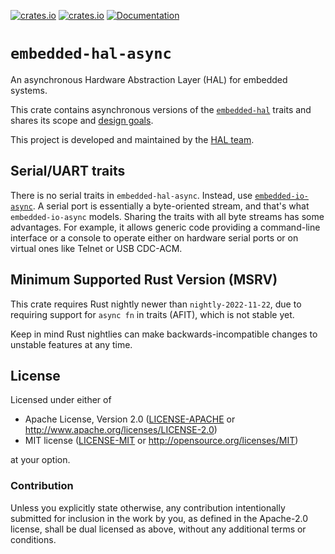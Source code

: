 [![crates.io](https://img.shields.io/crates/d/embedded-hal-async.svg)](https://crates.io/crates/embedded-hal-async)
[![crates.io](https://img.shields.io/crates/v/embedded-hal-async.svg)](https://crates.io/crates/embedded-hal-async)
[![Documentation](https://docs.rs/embedded-hal-async/badge.svg)](https://docs.rs/embedded-hal-async)

# `embedded-hal-async`

An asynchronous Hardware Abstraction Layer (HAL) for embedded systems.

This crate contains asynchronous versions of the [`embedded-hal`](https://crates.io/crates/embedded-hal) traits and shares its scope and [design goals](https://docs.rs/embedded-hal/latest/embedded_hal/#design-goals).

This project is developed and maintained by the [HAL team](https://github.com/rust-embedded/wg#the-hal-team).

## Serial/UART traits

There is no serial traits in `embedded-hal-async`. Instead, use [`embedded-io-async`](https://crates.io/crates/embedded-io).
A serial port is essentially a byte-oriented stream, and that's what `embedded-io-async` models. Sharing the traits
with all byte streams has some advantages. For example, it allows generic code providing a command-line interface
or a console to operate either on hardware serial ports or on virtual ones like Telnet or USB CDC-ACM.

## Minimum Supported Rust Version (MSRV)

This crate requires Rust nightly newer than `nightly-2022-11-22`, due to requiring support for
`async fn` in traits (AFIT), which is not stable yet. 

Keep in mind Rust nightlies can make backwards-incompatible changes to unstable features
at any time.

## License

Licensed under either of

- Apache License, Version 2.0 ([LICENSE-APACHE](LICENSE-APACHE) or
  <http://www.apache.org/licenses/LICENSE-2.0>)
- MIT license ([LICENSE-MIT](LICENSE-MIT) or <http://opensource.org/licenses/MIT>)

at your option.

### Contribution

Unless you explicitly state otherwise, any contribution intentionally submitted
for inclusion in the work by you, as defined in the Apache-2.0 license, shall be
dual licensed as above, without any additional terms or conditions.
